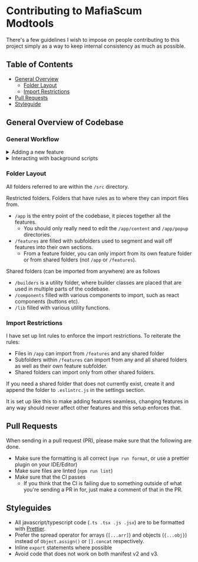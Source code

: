 # Contributing to MafiaScum Modtools

There's a few guidelines I wish to impose on people contributing to this project simply as a way to keep internal consistency as much as possible.

## Table of Contents

-   [General Overview](#general-overview-of-codebase)
    -   [Folder Layout](#folder-layout)
    -   [Import Restrictions](#import-restrictions)
-   [Pull Requests](#pull-requests)
-   [Styleguide](#styleguides)

## General Overview of Codebase

### General Workflow

<details>
<summary>Adding a new feature</summary>

1. Create a new folder within `/src/features`. Make sure it is descriptive of what the feature is so it is understood at a single glance.

2. Create a `mount.ts` file directly within that folder, example boilerplate for that file is here

```typescript
export default function mountFeature() {
	// Your code here
}
```

3. In `/src/app/content/content.ts` there is a `mountFeatures` function. Import the file you had created, and call that mount function in this one.

4. The feature now gets initialised when the extension does. Check simple features like `/features/quoteHighlighting` to see how you can advance from here.

</details>

<details>
<summary>Interacting with background scripts</summary>

TBA

</details>

### Folder Layout

All folders referred to are within the `/src` directory.

Restricted folders. Folders that have rules as to where they can import files from.

-   `/app` is the entry point of the codebase, it pieces together all the features.
    -   You should only really need to edit the `/app/content` and `/app/popup` directories.
-   `/features` are filled with subfolders used to segment and wall off features into their own sections.
    -   From a feature folder, you can only import from its own feature folder or from shared folders (not `/app` or `/features`).

Shared folders (can be imported from anywhere) are as follows

-   `/builders` is a utility folder, where builder classes are placed that are used in multiple parts of the codebase.
-   `/components` filled with various components to import, such as react components (buttons etc).
-   `/lib` filled with various utility functions.

### Import Restrictions

I have set up lint rules to enforce the import restrictions. To reiterate the rules:

-   Files in `/app` can import from `/features` and any shared folder
-   Subfolders within `/features` can import from any and all shared folders as well as their own feature subfolder.
-   Shared folders can import only from other shared folders.

If you need a shared folder that does not currently exist, create it and append the folder to `.eslintrc.js` in the settings section.

It is set up like this to make adding features seamless, changing features in any way should never affect other features and this setup enforces that.

## Pull Requests

When sending in a pull request (PR), please make sure that the following are done.

-   Make sure the formatting is all correct (`npm run format`, or use a prettier plugin on your IDE/Editor)
-   Make sure files are linted (`npm run lint`)
-   Make sure that the CI passes
    -   If you think that the CI is failing due to something outside of what you're sending a PR in for, just make a comment of that in the PR.

## Styleguides

-   All javascript/typescript code (`.ts .tsx .js .jsx`) are to be formatted with [Prettier](https://prettier.io/).
-   Prefer the spread operator for arrays (`[...arr]`) and objects (`{...obj}`) instead of `Object.assign()` or `[].concat` respectively.
-   Inline `export` statements where possible
-   Avoid code that does not work on both manifest v2 and v3.
